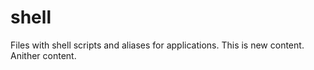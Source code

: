 # shell
Files with shell scripts and aliases for applications.
This is new content. Anither content.
